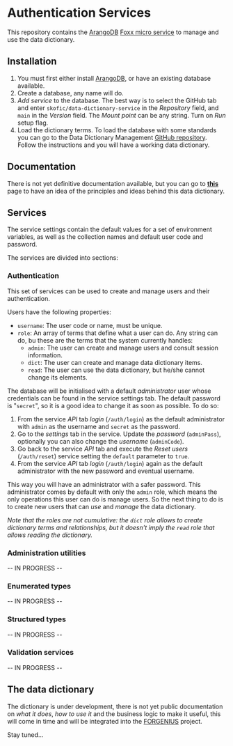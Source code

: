# Authentication Services

This repository contains the [ArangoDB](https://www.arangodb.com) [Foxx micro service](https://www.arangodb.com/docs/stable/foxx.html) to manage and use the data dictionary.

## Installation

1. You must first either install [ArangoDB](https://www.arangodb.com), or have an existing database available.
2. Create a database, any name will do.
3. *Add service* to the database. The best way is to select the GitHub tab and enter `skofic/data-dictionary-service` in the *Repository* field, and `main` in the *Version* field. The *Mount point* can be any string. Turn on *Run* setup flag.
4. Load the dictionary terms. To load the database with some standards you can go to the Data Dictionary Management [GitHub repository](https://github.com/skofic/data-dictionary-management). Follow the instructions and you will have a working data dictionary.

## Documentation

There is not yet definitive documentation available, but you can go to **[this](https://github.com/skofic/data-dictionary-management/blob/main/docs/README.md)** page to have an idea of the principles and ideas behind this data dictionary.

## Services

The service settings contain the default values for a set of environment variables, as well as the collection names and default user code and password.

The services are divided into sections:

### Authentication

This set of services can be used to create and manage users and their authentication.

Users have the following properties:

- `username`: The user code or name, must be unique.
- `role`: An array of terms that define what a user can do. Any string can do, bu these are the terms that the system currently handles:
    - `admin`: The user can create and manage users and consult session information.
    - `dict`: The user can create and manage data dictionary items.
    - `read`: The user can use the data dictionary, but he/she cannot change its elements.

The database will be initialised with a default *administrator* user whose credentials can be found in the service settings tab. The default password is "`secret`", so it is a good idea to change it as soon as possible. To do so:

1. From the service *API* tab *login* (`/auth/login`) as the default administrator with `admin` as the username and `secret` as the password.
2. Go to the *settings* tab in the service. Update the *password* (`adminPass`), optionally you can also change the *username* (`adminCode`).
3. Go back to the service *API* tab and execute the *Reset users* (`/auth/reset`) service setting the `default` parameter to `true`.
4. From the service *API* tab *login* (`/auth/login`) again as the default administrator with the new password and eventual username.

This way you will have an administrator with a safer password. This administrator comes by default with only the `admin` role, which means the only operations this user can do is manage users. So the next thing to do is to create new users that can *use* and *manage* the data dictionary.

*Note that the roles are not cumulative: the `dict` role allows to create dictionary terms and relationships, but it doesn't imply the `read` role that allows reading the dictionary.*

### Administration utilities

-- IN PROGRESS --

### Enumerated types

-- IN PROGRESS --

### Structured types

-- IN PROGRESS --

### Validation services

-- IN PROGRESS --

## The data dictionary

The dictionary is under development, there is not yet public documentation on *what it does*, *how to use it* and the business logic to make it useful, this will come in time and will be integrated into the [FORGENIUS](https://www.forgenius.eu) project.

Stay tuned...
